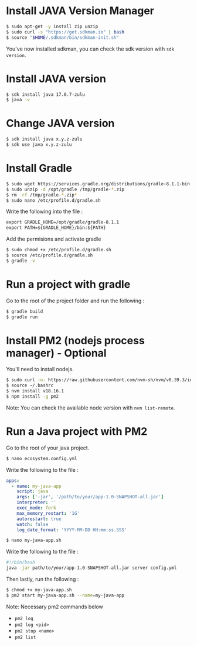 # Install JAVA Version Manager

```bash
$ sudo apt-get -y install zip unzip
$ sudo curl -s "https://get.sdkman.io" | bash
$ source "$HOME/.sdkman/bin/sdkman-init.sh"
```

You've now installed sdkman, you can check the sdk version with `sdk version`.

# Install JAVA version

```bash
$ sdk install java 17.0.7-zulu
$ java -v
```

# Change JAVA version

```bash
$ sdk install java x.y.z-zulu
$ sdk use java x.y.z-zulu
```

# Install Gradle

```bash
$ sudo wget https://services.gradle.org/distributions/gradle-8.1.1-bin.zip -P /tmp
$ sudo unzip -d /opt/gradle /tmp/gradle-*.zip
$ rm -rf /tmp/gradle-*.zip*
$ sudo nano /etc/profile.d/gradle.sh
```

Write the following into the file :
```md
export GRADLE_HOME=/opt/gradle/gradle-8.1.1
export PATH=${GRADLE_HOME}/bin:${PATH}
```

Add the permisions and activate gradle
```bash
$ sudo chmod +x /etc/profile.d/gradle.sh
$ source /etc/profile.d/gradle.sh
$ gradle -v
```

# Run a project with gradle

Go to the root of the project folder and run the following :

```bash
$ gradle build
$ gradle run
```

# Install PM2 (nodejs process manager) - Optional

You'll need to install nodejs.

```bash
$ sudo curl -o- https://raw.githubusercontent.com/nvm-sh/nvm/v0.39.3/install.sh | bash
$ source ~/.bashrc
$ nvm install v18.16.1
$ npm install -g pm2
```

Note: You can check the available node version with `nvm list-remote`.

# Run a Java project with PM2

Go to the root of your java project.

```bash
$ nano ecosystem.config.yml
```

Write the following to the file : 
```yml
apps:
  - name: my-java-app
    script: java
    args: ['-jar', '/path/to/your/app-1.0-SNAPSHOT-all.jar']
    interpreter: ''
    exec_mode: fork
    max_memory_restart: '1G'
    autorestart: true
    watch: false
    log_date_format: 'YYYY-MM-DD HH:mm:ss.SSS'
```

```bash
$ nano my-java-app.sh
```

Write the following to the file :
```bash
#!/bin/bash
java -jar path/to/your/app-1.0-SNAPSHOT-all.jar server config.yml
```

Then lastly, run the following :

```bash
$ chmod +x my-java-app.sh
$ pm2 start my-java-app.sh --name=my-java-app
```

Note: Necessary pm2 commands below
- `pm2 log`
- `pm2 log <pid>`
- `pm2 stop <name>`
- `pm2 list`